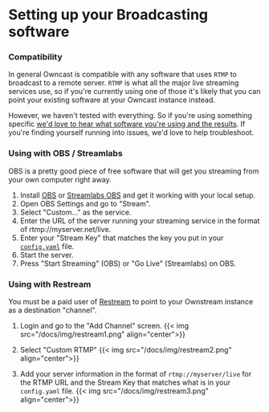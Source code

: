 # Setting up your Broadcasting software

### Compatibility

In general Owncast is compatible with any software that uses `RTMP` to broadcast to a remote server.  `RTMP` is what all the major live streaming services use, so if you're currently using one of those it's likely that you can point your existing software at your Owncast instance instead.

However, we haven't tested with everything.  So if you're using something specific [we'd love to hear what software you're using and the results](https://github.com/gabek/owncast/issues/new).  If you're finding yourself running into issues, we'd love to help troubleshoot.

### Using with OBS / Streamlabs

OBS is a pretty good piece of free software that will get you streaming from your own computer right away.

1. Install [OBS](https://obsproject.com/) or [Streamlabs OBS](https://streamlabs.com/) and get it working with your local setup.
1. Open OBS Settings and go to "Stream".
2. Select "Custom..." as the service.
3. Enter the URL of the server running your streaming service in the format of rtmp://myserver.net/live.
4. Enter your "Stream Key" that matches the key you put in your [`config.yaml`](/docs/configuration) file.
5. Start the server.
6. Press "Start Streaming" (OBS) or "Go Live" (Streamlabs) on OBS.

### Using with Restream

You must be a paid user of [Restream](http://restream.io) to point to your Ownstream instance as a destination "channel".
1. Login and go to the "Add Channel" screen.
{{< img src="/docs/img/restream1.png" align="center">}}

1. Select "Custom RTMP"
{{< img src="/docs/img/restream2.png" align="center">}}

1. Add your server information in the format of `rtmp://myserver/live` for the RTMP URL and the Stream Key that matches what is in your `config.yaml` file.
{{< img src="/docs/img/restream3.png" align="center">}}
